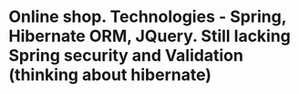 # Online shop. Technologies - Spring, Hibernate ORM, JQuery. Still lacking Spring security and Validation (thinking about hibernate)
